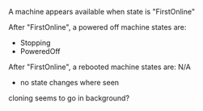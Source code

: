 A machine appears available when state is "FirstOnline"

After "FirstOnline", a powered off machine states are:
- Stopping
- PoweredOff
 
After "FirstOnline", a rebooted machine states are: N/A
- no state changes where seen

cloning seems to go in background?



